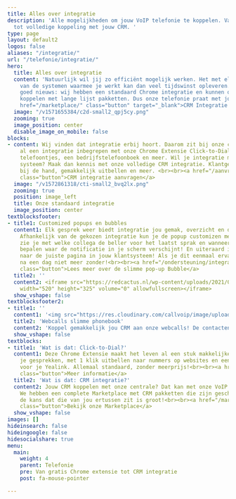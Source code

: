 ```yaml
---
title: Alles over integratie
description: 'Alle mogelijkheden om jouw VoIP telefonie te koppelen. Van Chrome integratie
  tot volledige koppeling met jouw CRM. '
type: page
layout: default2
logos: false
aliases: "/integratie/"
url: "/telefonie/integratie/"
hero:
  title: Alles over integratie
  content: 'Natuurlijk wil jij zo efficiënt mogelijk werken. Het met elkaar koppelen
    van de systemen waarmee je werkt kan dan veel tijdswinst opleveren. En wij hebben
    goed nieuws: wij hebben een standaard Chrome integratie en kunnen ook nog eens
    koppelen met lange lijst pakketten. Dus onze telefonie praat met jouw eigen systeem!<br><br><a
    href="/marketplace/" class="button" target="_blank">CRM Integratie Marketplace</a>'
  image: "/v1571655384/c2d-small2_qpj5cy.png"
  zooming: true
  image_position: center
  disable_image_on_mobile: false
blocks:
- content: Wij vinden dat integratie erbij hoort. Daarom zit bij onze centrale standaard
    al een integratie inbegrepen met onze Chrome Extensie Click-to-Dial. Popups van
    telefoontjes, een bedrijfstelefoonboek en meer. Wil je integratie met jouw eigen
    systeem? Maak dan kennis met onze volledige CRM integratie. Klantgegevens meteen
    bij de hand, gemakkelijk uitbellen en meer. <br><br><a href="/aanvragen/voip-cti/"
    class="button">CRM integratie aanvragen</a>
  image: "/v1572861318/cti-small2_bvq2lx.png"
  zooming: true
  position: image_left
  title: Onze standaard integratie
  image_position: center
textblocksfooter:
- title1: Customized popups en bubbles
  content1: Elk gesprek weer biedt integratie jou gemak, overzicht en duidelijkheid.
    Afhankelijk van de gekozen integratie kun je de popup customizen met knoppen,
    zie je met welke collega de beller voor het laatst sprak en wanneer en kun je
    bepalen waar de notificatie in je scherm verschijnt! En uiteraard is er de doorklik
    naar de juiste pagina in jouw klantsysteem! Als je dit eenmaal ervaart wil je
    na een dag niet meer zonder!<br><br><a href="/ondersteuning/integraties/redcactus/"
    class="button">Lees meer over de slimme pop-up Bubble</a>
  title2: ''
  content2: <iframe src="https://redcactus.nl/wp-content/uploads/2021/02/Bubble-algemeen-v2.mp4?_=1&"
    width="520" height="325" volume="0" allowfullscreen></iframe>
  show_vshape: false
textblocksfooter2:
- title1: ''
  content1: '<img src="https://res.cloudinary.com/callvoip/image/upload/v1659691896/webcalls-phonebook-2_owj6qb.png" width="400px" style="float:center">'
  title2: 'Webcalls slimme phonebook'
  content2: 'Koppel gemakkelijk jou CRM aan onze webcalls! De contacten uit je CRM worden automatisch vertoond als je gebeld wordt, dit noemen wij onze slimme phonebook!<br><br><a hrerf="https://www.callvoip.nl/telefonie/functionaliteiten/webcalls/" class="button">Lees meer over webcalls</a>'
  show_vshape: false
textblocks:
- title1: 'Wat is dat: Click-to-Dial?'
  content1: Deze Chrome Extensie maakt het leven al een stuk makkelijker. Popups van
    je gesprekken, met 1 klik uitbellen naar nummers op websites en een bedrijfstelefoonboek
    voor je Yealink. Allemaal standaard, zonder meerprijs!<br><br><a href="/telefonie/clicktodial/"
    class="button">Meer informatie</a>
  title2: 'Wat is dat: CRM integratie?'
  content2: Jouw CRM koppelen met onze centrale? Dat kan met onze VoIP CTI oplossingen.
    We hebben een complete Marketplace met CRM pakketten die zijn geschikt zijn dus
    de kans dat die van jou ertussen zit is groot!<br><br><a href="/marketplace/"
    class="button">Bekijk onze Marketplace</a>
  show_vshape: false
images: []
hideinsearch: false
hideingoogle: false
hidesocialshare: true
menu:
  main:
    weight: 4
    parent: Telefonie
    pre: Van gratis Chrome extensie tot CRM integratie
    post: fa-mouse-pointer

---
```

